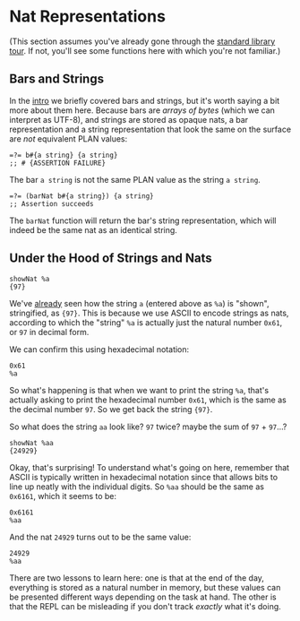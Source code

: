 # Nat Representations

(This section assumes you've already gone through the [standard library tour](../sire/standard-library.md). If not, you'll see some functions here with which you're not familiar.)

## Bars and Strings

In the [intro](../sire/intro.md) we briefly covered bars and strings, but it's worth saying a bit more about them here. Because bars are _arrays of bytes_ (which we can interpret as UTF-8), and strings are stored as opaque nats, a bar representation and a string representation that look the same on the surface are _not_ equivalent PLAN values:

```sire
=?= b#{a string} {a string}
;; # {ASSERTION FAILURE}
```

The bar `a string` is not the same PLAN value as the string `a string`.

```sire
=?= (barNat b#{a string}) {a string}
;; Assertion succeeds
```

The `barNat` function will return the bar's string representation, which will indeed be the same nat as an identical string.

## Under the Hood of Strings and Nats

```sire
showNat %a
{97}
```

We've [already](sire/intro.md) seen how the string `a` (entered above as `%a`) is "shown", stringified, as `{97}`. This is because we use ASCII to encode strings as nats, according to which the "string" `%a` is actually just the natural number `0x61`, or `97` in decimal form.

We can confirm this using hexadecimal notation:

```sire
0x61
%a
```

So what's happening is that when we want to print the string `%a`, that's actually asking to print the hexadecimal number `0x61`, which is the same as the decimal number `97`. So we get back the string `{97}`.

So what does the string `aa` look like? `97` twice? maybe the sum of `97` + `97`...?

```sire
showNat %aa
{24929}
```

Okay, that's surprising! To understand what's going on here, remember that ASCII is typically written in hexadecimal notation since that allows bits to line up neatly with the individual digits. So `%aa` should be the same as `0x6161`, which it seems to be:

```sire
0x6161
%aa
```

And the nat `24929` turns out to be the same value:

```sire
24929
%aa
```

There are two lessons to learn here: one is that at the end of the day, everything is stored as a natural number in memory, but these values can be presented different ways depending on the task at hand. The other is that the REPL can be misleading if you don't track _exactly_ what it's doing.
